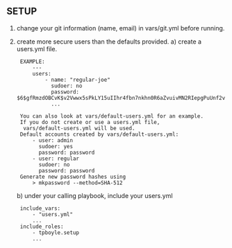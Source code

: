 
## SETUP

1) change your git information (name, email) in vars/git.yml
    before running.

2) create more secure users than the defaults provided.
    a) create a users.yml file.

        EXAMPLE:
            ---
            users:
                - name: "regular-joe"
                  sudoer: no
                  password: $6$gfRmzdOBCvK$v2Vwwx5sPkLY15uIIhr4fbn7nkhn0R6aZvuivMN2RIepgPuUnf2vRTarYEDVWhPNSxoxpnpSloVkBRVin7qau0
                  ...
        
        You can also look at vars/default-users.yml for an example.
        If you do not create or use a users.yml file,
         vars/default-users.yml will be used.
        Default accounts created by vars/default-users.yml:
            - user: admin
              sudoer: yes
              password: password
            - user: regular
              sudoer: no
              password: password
        Generate new password hashes using
            > mkpassword --method=SHA-512

    b) under your calling playbook, include your users.yml

        include_vars:
            - "users.yml"
            ...
        include_roles:
            - tpboyle.setup
            ...
